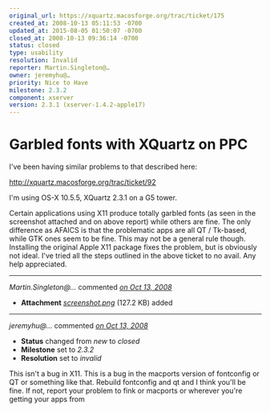 ```yaml
---
original_url: https://xquartz.macosforge.org/trac/ticket/175
created_at: 2008-10-13 05:11:53 -0700
updated_at: 2015-08-05 01:50:07 -0700
closed_at: 2008-10-13 09:36:14 -0700
status: closed
type: usability
resolution: Invalid
reporter: Martin.Singleton@…
owner: jeremyhu@…
priority: Nice to Have
milestone: 2.3.2
component: xserver
version: 2.3.1 (xserver-1.4.2-apple17)
---
```


Garbled fonts with XQuartz on PPC
=================================


I've been having similar problems to that described here:

<http://xquartz.macosforge.org/trac/ticket/92>

I'm using OS-X 10.5.5, XQuartz 2.3.1 on a G5 tower.

Certain applications using X11 produce totally garbled fonts (as seen in the screenshot attached and on above report) while others are fine. The only difference as AFAICS is that the problematic apps are all QT / Tk-based, while GTK ones seem to be fine. This may not be a general rule though. Installing the original Apple X11 package fixes the problem, but is obviously not ideal. I've tried all the steps outlined in the above ticket to no avail. Any help appreciated.



---

*Martin.Singleton@…* commented *[on Oct 13, 2008](https://xquartz.macosforge.org/trac/attachment/ticket/175/screenshot.png "October 13, 2008 at 5:12 AM PDT")*

-   **Attachment** *[screenshot.png](../attachment/ticket/175/screenshot.png)* (127.2 KB) added



---

*jeremyhu@…* commented *[on Oct 13, 2008](https://xquartz.macosforge.org/trac/ticket/175#comment:1 "October 13, 2008 at 9:36 AM PDT")*

-   **Status** changed from *new* to *closed*
-   **Milestone** set to *2.3.2*
-   **Resolution** set to *invalid*

This isn't a bug in X11. This is a bug in the macports version of fontconfig or QT or something like that. Rebuild fontconfig and qt and I think you'll be fine. If not, report your problem to fink or macports or wherever you're getting your apps from



